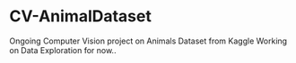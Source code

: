 # CV-AnimalDataset
Ongoing Computer Vision project on Animals Dataset from Kaggle
Working on Data Exploration for now..
